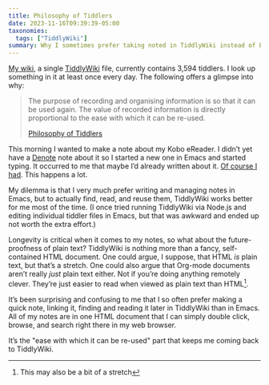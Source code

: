 ```yaml
---
title: Philosophy of Tiddlers
date: 2023-11-16T09:39:39-05:00
taxonomies:
  tags: ["TiddlyWiki"]
summary: Why I sometimes prefer taking noted in TiddlyWiki instead of Emacs
---
```


[My wiki](https://wiki.baty.net/), a single [TiddlyWiki](https://tiddlywiki.com/) file, currently contains 3,594 tiddlers. I look up something in it at least once every day. The following offers a glimpse into why:

> The purpose of recording and organising information is so that it can be used again. The value of recorded information is directly proportional to the ease with which it can be re-used.
> 
> [Philosophy of Tiddlers](https://tiddlywiki.com/#Philosophy%20of%20Tiddlers)

This morning I wanted to make a note about my Kobo eReader. I didn’t yet have a [Denote](https://protesilaos.com/emacs/denote) note about it so I started a new one in Emacs and started typing. It occurred to me that maybe I’d already written about it. [Of course I had](https://wiki.baty.net/#Kobo%20eBook%20Reader). This happens a lot. 

My dilemma is that I very much prefer writing and managing notes in Emacs, but to actually find, read, and reuse them, TiddlyWiki works better for me most of the time. (I once tried running TiddlyWiki via Node.js and editing individual tiddler files in Emacs, but that was awkward and ended up not worth the extra effort.)

Longevity is critical when it comes to my notes, so what about the future-proofness of plain text? TiddlyWiki is nothing more than a fancy, self-contained HTML document. One could argue, I suppose, that HTML _is_ plain text, but that’s a stretch. One could also argue that Org-mode documents aren’t really _just_ plain text either. Not if you’re doing anything remotely clever. They’re just easier to read when viewed as plain text than HTML[^1].

It’s been surprising and confusing to me that I so often prefer making a quick note, linking it, finding and reading it later in TiddlyWiki than in Emacs. All of my notes are in one HTML document that I can simply double click, browse, and search right there in my web browser.

It’s the "ease with which it can be re-used" part that keeps me coming back to TiddlyWiki. 

[^1]:  This may also be a bit of a stretch

